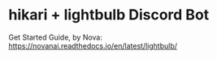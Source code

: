 # hikari + lightbulb Discord Bot

Get Started Guide, by Nova:  
https://novanai.readthedocs.io/en/latest/lightbulb/